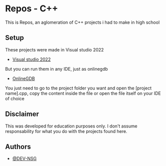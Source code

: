 
# Repos - C++

This is Repos, an aglomeration of C++ projects i had to make in high school


## Setup

These projects were made in Visual studio 2022
 - [Visual studio 2022](https://visualstudio.microsoft.com/vs/)

But you can run them in any IDE, just as onlinegdb

 - [OnlineGDB](https://www.onlinegdb.com/online_c++_compiler)

You just need to go to the project folder you want and open the [project name].cpp, copy the content inside the file or open the file itself on your IDE of choice



## Disclaimer

This was developed for education purposes only.
I don't assume responsability for what you do with the projects found here.

## Authors

- [@DEV-NSG](https://www.github.com/DEV-NSG)
